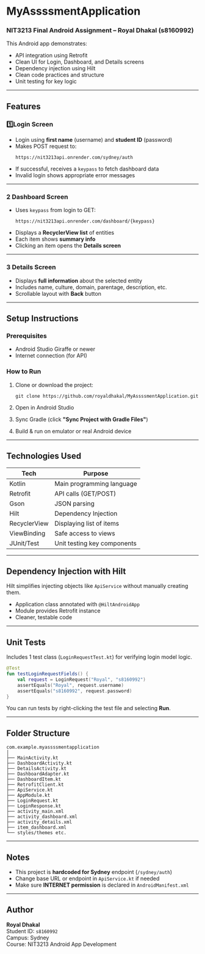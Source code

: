 #  MyAssssmentApplication

###  NIT3213 Final Android Assignment – Royal Dhakal (s8160992)

This Android app demonstrates:
-  API integration using Retrofit
-  Clean UI for Login, Dashboard, and Details screens
-  Dependency injection using Hilt
-  Clean code practices and structure
-  Unit testing for key logic

---

##  Features

### 1️⃣Login Screen
- Login using **first name** (username) and **student ID** (password)
- Makes POST request to:
  ```
  https://nit3213api.onrender.com/sydney/auth
  ```
- If successful, receives a `keypass` to fetch dashboard data
- Invalid login shows appropriate error messages

---

### 2️ Dashboard Screen
- Uses `keypass` from login to GET:
  ```
  https://nit3213api.onrender.com/dashboard/{keypass}
  ```
- Displays a **RecyclerView list** of entities
- Each item shows **summary info**
- Clicking an item opens the **Details screen**

---

### 3️ Details Screen
- Displays **full information** about the selected entity
- Includes name, culture, domain, parentage, description, etc.
- Scrollable layout with **Back** button

---

##  Setup Instructions

###  Prerequisites
- Android Studio Giraffe or newer
- Internet connection (for API)

###  How to Run

1. Clone or download the project:
   ```
   git clone https://github.com/royaldhakal/MyAssssmentApplication.git
   ```

2. Open in Android Studio

3. Sync Gradle (click **"Sync Project with Gradle Files"**)

4. Build & run on emulator or real Android device

---

## Technologies Used

| Tech        | Purpose                       |
|-------------|-------------------------------|
| Kotlin      | Main programming language     |
| Retrofit    | API calls (GET/POST)          |
| Gson        | JSON parsing                  |
| Hilt        | Dependency Injection          |
| RecyclerView| Displaying list of items      |
| ViewBinding | Safe access to views          |
| JUnit/Test  | Unit testing key components   |

---

##  Dependency Injection with Hilt

Hilt simplifies injecting objects like `ApiService` without manually creating them.

- Application class annotated with `@HiltAndroidApp`
- Module provides Retrofit instance
- Cleaner, testable code

---

##  Unit Tests

Includes 1 test class (`LoginRequestTest.kt`) for verifying login model logic.

```kotlin
@Test
fun testLoginRequestFields() {
    val request = LoginRequest("Royal", "s8160992")
    assertEquals("Royal", request.username)
    assertEquals("s8160992", request.password)
}
```

 You can run tests by right-clicking the test file and selecting **Run**.

---

##  Folder Structure

```
com.example.myassssmentapplication
│
├── MainActivity.kt
├── DashboardActivity.kt
├── DetailsActivity.kt
├── DashboardAdapter.kt
├── DashboardItem.kt
├── RetrofitClient.kt
├── ApiService.kt
├── AppModule.kt
├── LoginRequest.kt
├── LoginResponse.kt
├── activity_main.xml
├── activity_dashboard.xml
├── activity_details.xml
├── item_dashboard.xml
└── styles/themes etc.
```

---

##  Notes

- This project is **hardcoded for Sydney** endpoint (`/sydney/auth`)
- Change base URL or endpoint in `ApiService.kt` if needed
- Make sure **INTERNET permission** is declared in `AndroidManifest.xml`

---

##  Author

**Royal Dhakal**  
Student ID: `s8160992`  
Campus: Sydney  
Course: NIT3213 Android App Development
